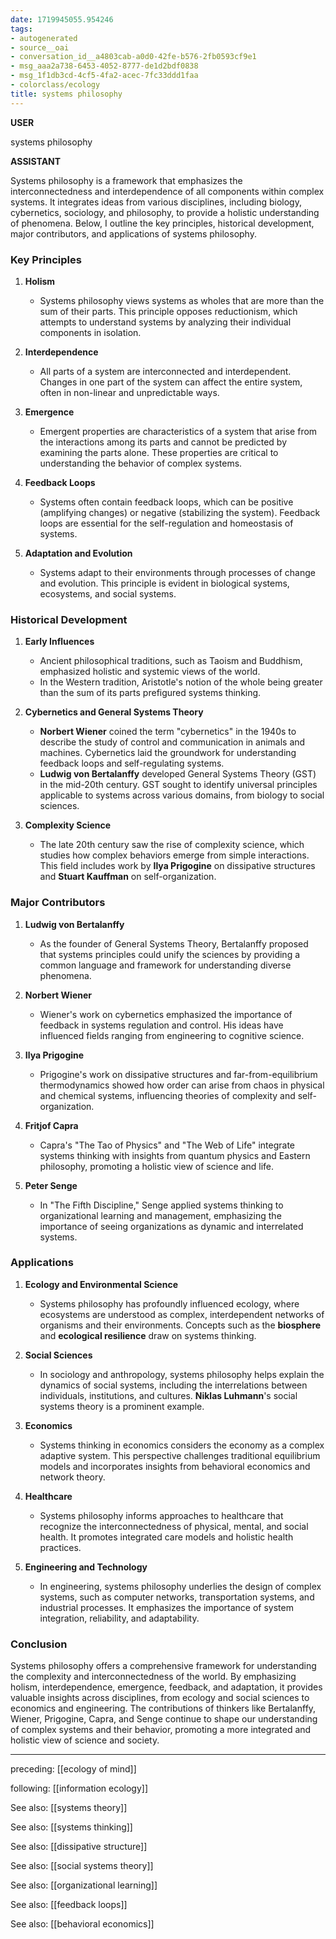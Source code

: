 ```yaml
---
date: 1719945055.954246
tags:
- autogenerated
- source__oai
- conversation_id__a4803cab-a0d0-42fe-b576-2fb0593cf9e1
- msg_aaa2a738-6453-4052-8777-de1d2bdf0838
- msg_1f1db3cd-4cf5-4fa2-acec-7fc33ddd1faa
- colorclass/ecology
title: systems philosophy
---
```


**USER**

systems philosophy


**ASSISTANT**

Systems philosophy is a framework that emphasizes the interconnectedness and interdependence of all components within complex systems. It integrates ideas from various disciplines, including biology, cybernetics, sociology, and philosophy, to provide a holistic understanding of phenomena. Below, I outline the key principles, historical development, major contributors, and applications of systems philosophy.

### Key Principles

1. **Holism**
   - Systems philosophy views systems as wholes that are more than the sum of their parts. This principle opposes reductionism, which attempts to understand systems by analyzing their individual components in isolation.

2. **Interdependence**
   - All parts of a system are interconnected and interdependent. Changes in one part of the system can affect the entire system, often in non-linear and unpredictable ways.

3. **Emergence**
   - Emergent properties are characteristics of a system that arise from the interactions among its parts and cannot be predicted by examining the parts alone. These properties are critical to understanding the behavior of complex systems.

4. **Feedback Loops**
   - Systems often contain feedback loops, which can be positive (amplifying changes) or negative (stabilizing the system). Feedback loops are essential for the self-regulation and homeostasis of systems.

5. **Adaptation and Evolution**
   - Systems adapt to their environments through processes of change and evolution. This principle is evident in biological systems, ecosystems, and social systems.

### Historical Development

1. **Early Influences**
   - Ancient philosophical traditions, such as Taoism and Buddhism, emphasized holistic and systemic views of the world.
   - In the Western tradition, Aristotle's notion of the whole being greater than the sum of its parts prefigured systems thinking.

2. **Cybernetics and General Systems Theory**
   - **Norbert Wiener** coined the term "cybernetics" in the 1940s to describe the study of control and communication in animals and machines. Cybernetics laid the groundwork for understanding feedback loops and self-regulating systems.
   - **Ludwig von Bertalanffy** developed General Systems Theory (GST) in the mid-20th century. GST sought to identify universal principles applicable to systems across various domains, from biology to social sciences.

3. **Complexity Science**
   - The late 20th century saw the rise of complexity science, which studies how complex behaviors emerge from simple interactions. This field includes work by **Ilya Prigogine** on dissipative structures and **Stuart Kauffman** on self-organization.

### Major Contributors

1. **Ludwig von Bertalanffy**
   - As the founder of General Systems Theory, Bertalanffy proposed that systems principles could unify the sciences by providing a common language and framework for understanding diverse phenomena.

2. **Norbert Wiener**
   - Wiener's work on cybernetics emphasized the importance of feedback in systems regulation and control. His ideas have influenced fields ranging from engineering to cognitive science.

3. **Ilya Prigogine**
   - Prigogine's work on dissipative structures and far-from-equilibrium thermodynamics showed how order can arise from chaos in physical and chemical systems, influencing theories of complexity and self-organization.

4. **Fritjof Capra**
   - Capra's "The Tao of Physics" and "The Web of Life" integrate systems thinking with insights from quantum physics and Eastern philosophy, promoting a holistic view of science and life.

5. **Peter Senge**
   - In "The Fifth Discipline," Senge applied systems thinking to organizational learning and management, emphasizing the importance of seeing organizations as dynamic and interrelated systems.

### Applications

1. **Ecology and Environmental Science**
   - Systems philosophy has profoundly influenced ecology, where ecosystems are understood as complex, interdependent networks of organisms and their environments. Concepts such as the **biosphere** and **ecological resilience** draw on systems thinking.

2. **Social Sciences**
   - In sociology and anthropology, systems philosophy helps explain the dynamics of social systems, including the interrelations between individuals, institutions, and cultures. **Niklas Luhmann**'s social systems theory is a prominent example.

3. **Economics**
   - Systems thinking in economics considers the economy as a complex adaptive system. This perspective challenges traditional equilibrium models and incorporates insights from behavioral economics and network theory.

4. **Healthcare**
   - Systems philosophy informs approaches to healthcare that recognize the interconnectedness of physical, mental, and social health. It promotes integrated care models and holistic health practices.

5. **Engineering and Technology**
   - In engineering, systems philosophy underlies the design of complex systems, such as computer networks, transportation systems, and industrial processes. It emphasizes the importance of system integration, reliability, and adaptability.

### Conclusion

Systems philosophy offers a comprehensive framework for understanding the complexity and interconnectedness of the world. By emphasizing holism, interdependence, emergence, feedback, and adaptation, it provides valuable insights across disciplines, from ecology and social sciences to economics and engineering. The contributions of thinkers like Bertalanffy, Wiener, Prigogine, Capra, and Senge continue to shape our understanding of complex systems and their behavior, promoting a more integrated and holistic view of science and society.


---

preceding: [[ecology of mind]]  


following: [[information ecology]]

See also: [[systems theory]]


See also: [[systems thinking]]


See also: [[dissipative structure]]


See also: [[social systems theory]]


See also: [[organizational learning]]


See also: [[feedback loops]]


See also: [[behavioral economics]]